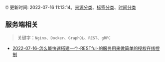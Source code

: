 :alarm_clock: 更新时间: 2022-07-16 11:13:14。[来源分类](../README.md)、[标签分类](../TAGS.md)、[时间分类](../TIMELINE.md)

## 服务端相关


> 关键字：`Nginx`、`Docker`、`GraphQL`、`REST`、`gRPC`



- [2022-07-16-怎么能快速搭建一个-RESTful-的服务用来做简单的授权在线控制](https://www.v2ex.com/t/866664) 